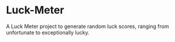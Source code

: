 # Luck-Meter
A Luck Meter project to generate random luck scores, ranging from unfortunate to exceptionally lucky.
